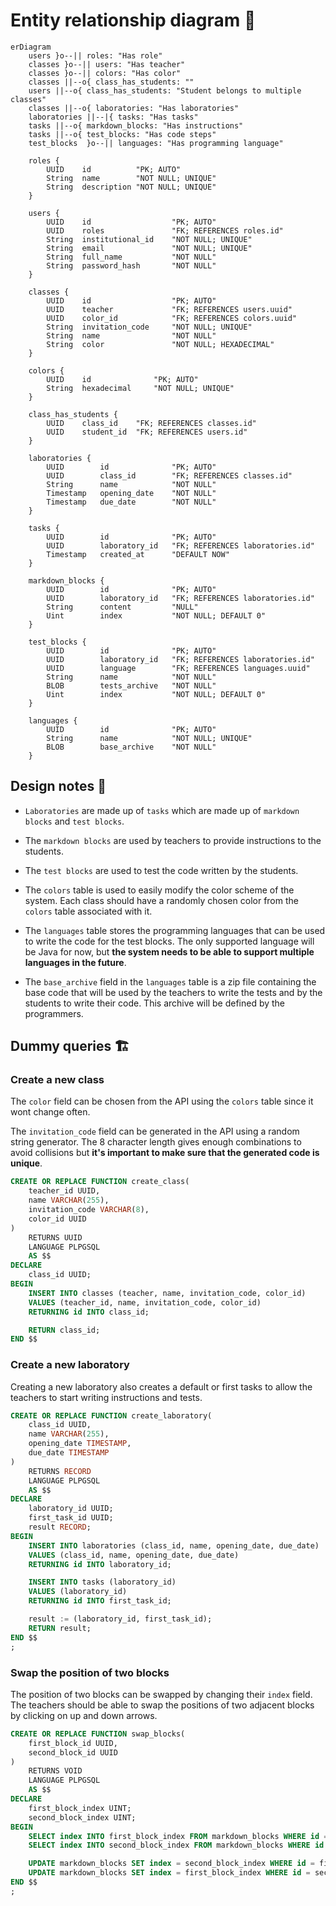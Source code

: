 # Entity relationship diagram 🎨

```mermaid
erDiagram
    users }o--|| roles: "Has role"
    classes }o--|| users: "Has teacher"
    classes }o--|| colors: "Has color"
    classes ||--o{ class_has_students: ""
    users ||--o{ class_has_students: "Student belongs to multiple classes"
    classes ||--o{ laboratories: "Has laboratories"
    laboratories ||--|{	tasks: "Has tasks"
    tasks ||--o{ markdown_blocks: "Has instructions"
    tasks ||--o{ test_blocks: "Has code steps"
    test_blocks  }o--|| languages: "Has programming language"

	roles {
        UUID    id          "PK; AUTO"
        String  name        "NOT NULL; UNIQUE"
        String  description "NOT NULL; UNIQUE"
    }

    users {
        UUID    id                  "PK; AUTO"
        UUID    roles               "FK; REFERENCES roles.id"
        String  institutional_id    "NOT NULL; UNIQUE"
        String  email               "NOT NULL; UNIQUE"
        String  full_name           "NOT NULL"
        String  password_hash       "NOT NULL"
    }

    classes {
        UUID    id                  "PK; AUTO"
        UUID    teacher             "FK; REFERENCES users.uuid"
        UUID    color_id            "FK; REFERENCES colors.uuid"
        String  invitation_code     "NOT NULL; UNIQUE"
        String  name                "NOT NULL"
        String  color               "NOT NULL; HEXADECIMAL"
    }

    colors {
        UUID    id              "PK; AUTO"
        String  hexadecimal     "NOT NULL; UNIQUE"
    }

    class_has_students {
        UUID    class_id    "FK; REFERENCES classes.id"
        UUID    student_id  "FK; REFERENCES users.id"
    }

    laboratories {
        UUID        id              "PK; AUTO"
        UUID        class_id        "FK; REFERENCES classes.id"
        String      name            "NOT NULL"
        Timestamp   opening_date    "NOT NULL"
        Timestamp   due_date        "NOT NULL"
    }

    tasks {
        UUID        id              "PK; AUTO"
        UUID        laboratory_id   "FK; REFERENCES laboratories.id"
        Timestamp   created_at      "DEFAULT NOW"
    }

    markdown_blocks {
        UUID        id              "PK; AUTO"
        UUID        laboratory_id   "FK; REFERENCES laboratories.id"
        String      content         "NULL"
        Uint        index           "NOT NULL; DEFAULT 0"
    }

    test_blocks {
        UUID        id              "PK; AUTO"
        UUID        laboratory_id   "FK; REFERENCES laboratories.id"
        UUID        language        "FK; REFERENCES languages.uuid"
        String      name            "NOT NULL"
        BLOB        tests_archive   "NOT NULL"
        Uint        index           "NOT NULL; DEFAULT 0"
    }

    languages {
        UUID        id              "PK; AUTO"
        String      name            "NOT NULL; UNIQUE"
        BLOB        base_archive    "NOT NULL"
    }
```

## Design notes 🤔

- `Laboratories` are made up of `tasks` which are made up of `markdown blocks` and `test blocks`.

- The `markdown blocks` are used by teachers to provide instructions to the students.

- The `test blocks` are used to test the code written by the students.

- The `colors` table is used to easily modify the color scheme of the system. Each class should have a randomly chosen color from the `colors` table associated with it.

- The `languages` table stores the programming languages that can be used to write the code for the test blocks. The only supported language will be Java for now, but **the system needs to be able to support multiple languages in the future**.

- The `base_archive` field in the `languages` table is a zip file containing the base code that will be used by the teachers to write the tests and by the students to write their code. This archive will be defined by the programmers.

## Dummy queries 🏗️

### Create a new class

The `color` field can be chosen from the API using the `colors` table since it wont change often.

The `invitation_code` field can be generated in the API using a random string generator. The 8 character length gives enough combinations to avoid collisions but **it's important to make sure that the generated code is unique**.

```sql
CREATE OR REPLACE FUNCTION create_class(
    teacher_id UUID,
    name VARCHAR(255),
    invitation_code VARCHAR(8),
    color_id UUID
)
    RETURNS UUID
    LANGUAGE PLPGSQL
    AS $$
DECLARE
    class_id UUID;
BEGIN
    INSERT INTO classes (teacher, name, invitation_code, color_id)
    VALUES (teacher_id, name, invitation_code, color_id)
    RETURNING id INTO class_id;

    RETURN class_id;
END $$
```

### Create a new laboratory

Creating a new laboratory also creates a default or first tasks to allow the teachers to start writing instructions and tests.

```sql
CREATE OR REPLACE FUNCTION create_laboratory(
    class_id UUID,
    name VARCHAR(255),
    opening_date TIMESTAMP,
    due_date TIMESTAMP
)
    RETURNS RECORD
    LANGUAGE PLPGSQL
    AS $$
DECLARE
    laboratory_id UUID;
    first_task_id UUID;
    result RECORD;
BEGIN
    INSERT INTO laboratories (class_id, name, opening_date, due_date)
    VALUES (class_id, name, opening_date, due_date)
    RETURNING id INTO laboratory_id;

    INSERT INTO tasks (laboratory_id)
    VALUES (laboratory_id)
    RETURNING id INTO first_task_id;

    result := (laboratory_id, first_task_id);
    RETURN result;
END $$
;
```

### Swap the position of two blocks

The position of two blocks can be swapped by changing their `index` field. The teachers should be able to swap the positions of two adjacent blocks by clicking on up and down arrows.

```sql
CREATE OR REPLACE FUNCTION swap_blocks(
    first_block_id UUID,
    second_block_id UUID
)
    RETURNS VOID
    LANGUAGE PLPGSQL
    AS $$
DECLARE
    first_block_index UINT;
    second_block_index UINT;
BEGIN
    SELECT index INTO first_block_index FROM markdown_blocks WHERE id = first_block_id;
    SELECT index INTO second_block_index FROM markdown_blocks WHERE id = second_block_id;

    UPDATE markdown_blocks SET index = second_block_index WHERE id = first_block_id;
    UPDATE markdown_blocks SET index = first_block_index WHERE id = second_block_id;
END $$
;
```
